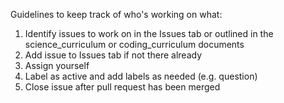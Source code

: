 Guidelines to keep track of who's working on what:
1. Identify issues to work on in the Issues tab or outlined in the science_curriculum or coding_curriculum documents
2. Add issue to Issues tab if not there already
3. Assign yourself
4. Label as active and add labels as needed (e.g. question)
5. Close issue after pull request has been merged
